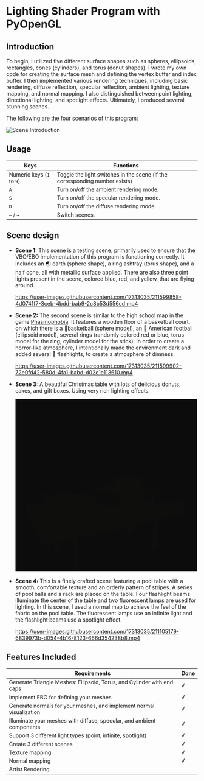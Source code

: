 # Lighting Shader Program with PyOpenGL

## Introduction

To begin, I utilized five different surface shapes such as spheres, ellipsoids, rectangles, cones (cylinders), and torus (donut shapes). I wrote my own code for creating the surface mesh and defining the vertex buffer and index buffer. I then implemented various rendering techniques, including basic rendering, diffuse reflection, specular reflection, ambient lighting, texture mapping, and normal mapping. I also distinguished between point lighting, directional lighting, and spotlight effects. Ultimately, I produced several stunning scenes.

The following are the four scenarios of this program:

![Scene Introduction](image/scene_intro.gif)

## Usage

| Keys                      | Functions                                                    |
| ------------------------- | ------------------------------------------------------------ |
| Numeric keys (`1` to `9`) | Toggle the light switches in the scene (if the corresponding number exists) |
| `A`                       | Turn on/off the ambient rendering mode.                      |
| `S`                       | Turn on/off the specular rendering mode.                     |
| `D`                       | Turn on/off the diffuse rendering mode.                      |
| `←` / `→`                 | Switch scenes.                                               |

## Scene design

*   **Scene 1:** This scene is a testing scene, primarily used to ensure that the VBO/EBO implementation of this program is functioning correctly. It includes an 🌏 earth (sphere shape), a ring ashtray (torus shape), and a half cone, all with metallic surface applied. There are also three point lights present in the scene, colored blue, red, and yellow, that are flying around.

    https://user-images.githubusercontent.com/17313035/211599858-4d0741f7-3ceb-4bdd-bab9-2c8b53d556cd.mp4

*   **Scene 2:** The second scene is similar to the high school map in the game [Phasmophobia](https://web.archive.org/web/20230109084122/https://kineticgames.co.uk/). It features a wooden floor of a basketball court, on which there is a 🏀basketball (sphere model), an 🏈 American football (ellipsoid model), several rings (randomly colored red or blue, torus model for the ring, cylinder model for the stick). In order to create a horror-like atmosphere, I intentionally made the environment dark and added several 🔦 flashlights, to create a atmosphere of dimness.

    https://user-images.githubusercontent.com/17313035/211599902-72e0fd42-580d-4fa1-babd-d02e1e113610.mp4

*   **Scene 3:** A beautiful Christmas table with lots of delicious donuts, cakes, and gift boxes. Using very rich lighting effects.

    ![](image/scene3.gif)

*   **Scene 4:** This is a finely crafted scene featuring a pool table with a smooth, comfortable texture and an orderly pattern of stripes. A series of pool balls and a rack are placed on the table. Four flashlight beams illuminate the center of the table and two fluorescent lamps are used for lighting. In this scene, I used a normal map to achieve the feel of the fabric on the pool table. The fluorescent lamps use an infinite light and the flashlight beams use a spotlight effect.

    https://user-images.githubusercontent.com/17313035/211105179-6839973b-d054-4b16-8123-666d354238b8.mp4

## Features Included

| Requirements                                                           | Done |
| ---------------------------------------------------------------------- | ---- |
| Generate Triangle Meshes: Ellipsoid, Torus, and Cylinder with end caps | √    |
| Implement EBO for defining your meshes                                 | √    |
| Generate normals for your meshes, and implement normal visualization   | √    |
| Illuminate your meshes with diffuse, specular, and ambient components  | √    |
| Support 3 different light types (point, infinite, spotlight)           | √    |
| Create 3 different scenes                                              | √    |
| Texture mapping                                                        | √    |
| Normal mapping                                                         | √    |
| Artist Rendering                                                       |      |
